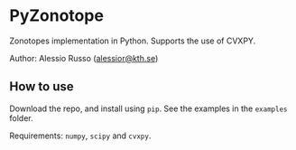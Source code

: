 # PyZonotope

Zonotopes implementation in Python. Supports the use of CVXPY.

Author: Alessio Russo (alessior@kth.se)

## How to use

Download the repo, and install using `pip`. See the examples in the `examples` folder.

Requirements: `numpy`, `scipy` and `cvxpy`.
